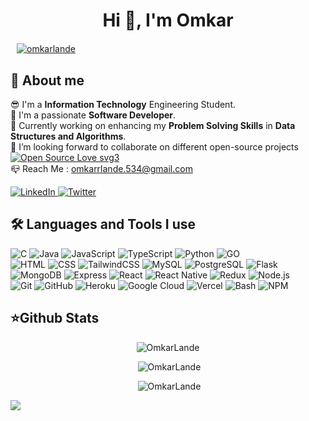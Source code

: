 <h1 align="center">Hi 👋, I'm Omkar</h1>


<p align="left" style="margin-top: 20px;">
    <a href="https://github.com/ryo-ma/github-profile-trophy">
        <img src="https://github-profile-trophy.vercel.app/?username=omkarlande" alt="omkarlande" style="max-width: 100%; padding-left: 10px" />
    </a>
</p>



<h2 align="left"><b>🌟 About me  </b></h2>

😎 I'm a <b>Information Technology</b> Engineering Student. <br/>
🎇 I'm a passionate <b>Software Developer</b>. <br/>
🌱 Currently working on enhancing my <b>Problem Solving Skills</b> in <b>Data Structures and Algorithms</b>.<br/>
👯 I’m looking forward to collaborate on different open-source projects [![Open Source Love svg3](https://badges.frapsoft.com/os/v3/open-source.svg?v=103)](https://github.com/ellerbrock/open-source-badges/)<br/>
📪 Reach Me : omkarrlande.534@gmail.com

<a href="https://www.linkedin.com/in/omkarlande/">
    <img src="https://img.shields.io/badge/-LinkedIn-141321?style=plastic&logo=linkedin" alt="LinkedIn" />
  </a>
  <a href="https://x.com/Og_Om534">
    <img src="https://img.shields.io/badge/-Twitter-141321?style=plastic&logo=X" alt="Twitter" />
</a>

<br />
 
<p align="left">
<h2><b>🛠 Languages and Tools I use </b></h2>

  ![C](https://img.shields.io/badge/-C-141321?style=plastic&logo=C)
  ![Java](https://img.shields.io/badge/Java-141321?style=plastic&logo=openjdk)
  ![JavaScript](https://img.shields.io/badge/-JavaScript-141321?style=plastic&logo=javascript)
  ![TypeScript](https://img.shields.io/badge/TypeScript-141321?style=plastic&logo=typescript)
  ![Python](https://img.shields.io/badge/-Python-141321?style=plastic&logo=python)
  ![GO](https://img.shields.io/badge/Go-141321?style=plastic&logo=go)
  <br>
  ![HTML](https://img.shields.io/badge/-HTML-141321?style=plastic&logo=HTML5)
  ![CSS](https://img.shields.io/badge/-CSS-141321?style=plastic&logo=CSS3&logoColor=1572B6)
![TailwindCSS](https://img.shields.io/badge/Tailwind_CSS-141321?style=plastic&logo=tailwind-css)
  ![MySQL](https://img.shields.io/badge/MySQL-141321?style=plastic&logo=mysql)
  ![PostgreSQL](https://img.shields.io/badge/PostgreSQL-141321?style=plastic&logo=postgresql)
  ![Flask](https://img.shields.io/badge/Flask-141321?style=plastic&logo=flask)
  <br>
  ![MongoDB](https://img.shields.io/badge/-MongoDB-141321?style=plastic&logo=mongodb)
  ![Express](https://img.shields.io/badge/-ExpressJS-141321?style=plastic&logo=express)
  ![React](https://img.shields.io/badge/-React-141321?style=plastic&logo=react)
  ![React Native](https://img.shields.io/badge/React_Native-141321?style=plastic&logo=react)
  ![Redux](https://img.shields.io/badge/Redux-141321?style=plastic&logo=redux)
  ![Node.js](https://img.shields.io/badge/-Node.js-141321?style=plastic&logo=node.js)
  <br>
  ![Git](https://img.shields.io/badge/-Git-141321?style=plastic&logo=git)
  ![GitHub](https://img.shields.io/badge/-GitHub-141321?style=plastic&logo=github)
  ![Heroku](https://img.shields.io/badge/-Heroku-141321?style=plastic&logo=heroku&logoColor=6567a5)
  ![Google Cloud](https://img.shields.io/badge/Google_Cloud-141321?style=plastic&logo=google-cloud)
  ![Vercel](https://img.shields.io/badge/Vercel-141321?style=plastic&logo=vercel)
  ![Bash](https://img.shields.io/badge/-Bash-141321?style=plastic&logo=gnu-bash&logoColor=white)
  ![NPM](https://img.shields.io/badge/-Npm-141321?style=plastic&logo=npm&logoColor=white)
</p>
<h2><b>⭐Github Stats</b></h2> 


<div style="">
<p align="center" ><img src="https://github-readme-stats.vercel.app/api/top-langs?username=OmkarLande&show_icons=true&locale=en&layout=compact&theme=radical" alt="OmkarLande" /></p>

<p align="center" >&nbsp;<img src="https://github-readme-stats.vercel.app/api?username=OmkarLande&show_icons=true&locale=en&theme=radical" alt="OmkarLande" /></p>
<p align="center" >&nbsp;<img src="https://github-readme-streak-stats.herokuapp.com/?user=OmkarLande&" alt="OmkarLande" /></p>
</div>

![](https://github-readme-activity-graph.vercel.app/graph?username=OmkarLande&bg_color=fffff0&color=708090&line=24292e&point=24292e&area=true&hide_border=true)

